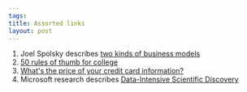 ```yaml
--- 
tags: 
title: Assorted links
layout: post
---
```

  1. Joel Spolsky describes [two kinds of business models](http://joelonsoftware.com/articles/fog0000000056.html)
  2. [50 rules of thumb for college](http://mitadmissions.org/blogs/entry/50_things)
  3. [What's the price of your credit card information?](http://m.readwriteweb.com/cloud/2011/12/big-data-big-attraction-for-or.php)
  4. Microsoft research describes [Data-Intensive Scientific Discovery](http://research.microsoft.com/en-us/collaboration/fourthparadigm/)

